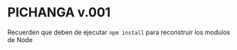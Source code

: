 # PICHANGA v.001

Recuerden que deben de ejecutar `npm install` para reconstruir los modulos de Node
